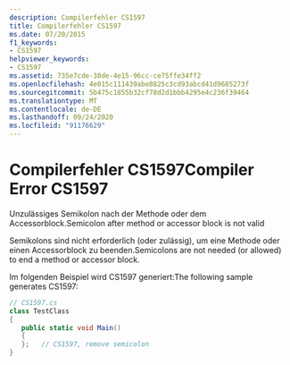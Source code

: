 ```yaml
---
description: Compilerfehler CS1597
title: Compilerfehler CS1597
ms.date: 07/20/2015
f1_keywords:
- CS1597
helpviewer_keywords:
- CS1597
ms.assetid: 735e7cde-38de-4e15-96cc-ce75ffe34ff2
ms.openlocfilehash: 4e015c111439abe8825c3cd93abcd41d9685273f
ms.sourcegitcommit: 5b475c1855b32cf78d2d1bbb4295e4c236f39464
ms.translationtype: MT
ms.contentlocale: de-DE
ms.lasthandoff: 09/24/2020
ms.locfileid: "91176629"
---
```

# <a name="compiler-error-cs1597"></a><span data-ttu-id="2f0c8-103">Compilerfehler CS1597</span><span class="sxs-lookup"><span data-stu-id="2f0c8-103">Compiler Error CS1597</span></span>

<span data-ttu-id="2f0c8-104">Unzulässiges Semikolon nach der Methode oder dem Accessorblock.</span><span class="sxs-lookup"><span data-stu-id="2f0c8-104">Semicolon after method or accessor block is not valid</span></span>  
  
 <span data-ttu-id="2f0c8-105">Semikolons sind nicht erforderlich (oder zulässig), um eine Methode oder einen Accessorblock zu beenden.</span><span class="sxs-lookup"><span data-stu-id="2f0c8-105">Semicolons are not needed (or allowed) to end a method or accessor block.</span></span>  
  
 <span data-ttu-id="2f0c8-106">Im folgenden Beispiel wird CS1597 generiert:</span><span class="sxs-lookup"><span data-stu-id="2f0c8-106">The following sample generates CS1597:</span></span>  
  
```csharp  
// CS1597.cs  
class TestClass  
{  
   public static void Main()  
   {  
   };   // CS1597, remove semicolon  
}  
```
